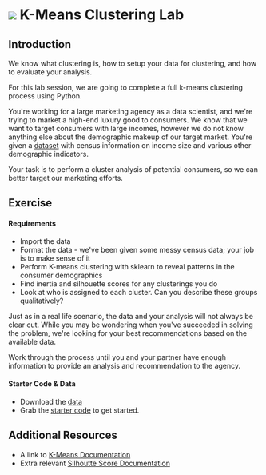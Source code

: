 # ![](https://ga-dash.s3.amazonaws.com/production/assets/logo-9f88ae6c9c3871690e33280fcf557f33.png) K-Means Clustering Lab

## Introduction

We know what clustering is, how to setup your data for clustering, and how to evaluate your analysis.

For this lab session, we are going to complete a full k-means clustering process using Python. 

You're working for a large marketing agency as a data scientist, and we're trying to market a high-end luxury good to consumers. We know that we want to target consumers with large incomes, however we do not know anything else about the demographic makeup of our target market. You're given a [dataset](./assets/datasets/adult.csv) with census information on income size and various other demographic indicators.

Your task is to perform a cluster analysis of potential consumers, so we can better target our marketing efforts.

## Exercise

#### Requirements

- Import the data
- Format the data - we've been given some messy census data; your job is to make sense of it
- Perform K-means clustering with sklearn to reveal patterns in the consumer demographics
- Find inertia and silhouette scores for any clusterings you do
- Look at who is assigned to each cluster. Can you describe these groups qualitatively?

Just as in a real life scenario, the data and your analysis will not always be clear cut. While you may be wondering when you've succeeded in solving the problem, we're looking for your best recommendations based on the available data.

Work through the process until you and your partner have enough information to provide an analysis and recommendation to the agency.

#### Starter Code & Data

- Download the [data](./assets/datasets/adult.csv)
- Grab the [starter code](./code/starter-code/starter-code.ipynb) to get started. 

## Additional Resources

- A link to [K-Means Documentation](http://scikit-learn.org/stable/modules/generated/sklearn.cluster.KMeans.html)
- Extra relevant [Silhoutte Score Documentation](http://scikit-learn.org/stable/modules/generated/sklearn.metrics.silhouette_score.html)
